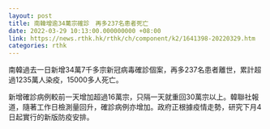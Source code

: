 ```yaml
---
layout: post
title: 南韓增逾34萬宗確診　再多237名患者死亡
date: 2022-03-29 10:13:00.000000000 +08:00
link: https://news.rthk.hk/rthk/ch/component/k2/1641398-20220329.htm
categories: rthk
---
```


南韓過去一日新增34萬7千多宗新冠病毒確診個案，再多237名患者離世，累計超過1235萬人染疫，15000多人死亡。

新增確診病例較前一天增加超過16萬宗，只隔一天就重回30萬宗以上。韓聯社報道，隨著工作日檢測量回升，確診病例亦增加。政府正根據疫情走勢，研究下月4日起實行的新版防疫安排。
